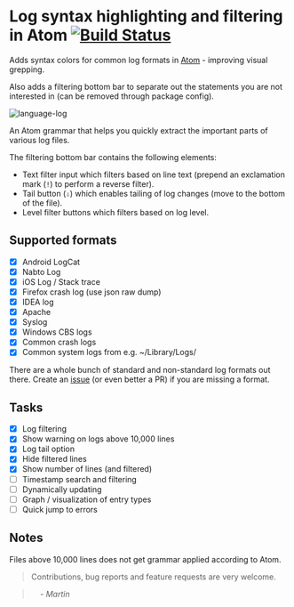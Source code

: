 # Log syntax highlighting and filtering in Atom [![Build Status](https://travis-ci.org/mrodalgaard/language-log.svg)](https://travis-ci.org/mrodalgaard/language-log)

Adds syntax colors for common log formats in [Atom](https://atom.io/) - improving visual grepping.

Also adds a filtering bottom bar to separate out the statements you are not interested in (can be removed through package config).

![language-log](https://raw.githubusercontent.com/mrodalgaard/language-log/master/screenshots/preview.png)

An Atom grammar that helps you quickly extract the important parts of various log files.

The filtering bottom bar contains the following elements:

* Text filter input which filters based on line text (prepend an exclamation mark (`!`) to perform a reverse filter).
* Tail button (`⇩`) which enables tailing of log changes (move to the bottom of the file).
* Level filter buttons which filters based on log level.

## Supported formats

 * [x] Android LogCat
 * [x] Nabto Log
 * [x] iOS Log / Stack trace
 * [x] Firefox crash log (use json raw dump)
 * [x] IDEA log
 * [x] Apache
 * [x] Syslog
 * [x] Windows CBS logs
 * [x] Common crash logs
 * [x] Common system logs from e.g. ~/Library/Logs/

There are a whole bunch of standard and non-standard log formats out there. Create an [issue](https://github.com/mrodalgaard/language-log/issues/new) (or even better a PR) if you are missing a format.

## Tasks

 * [x] Log filtering
 * [x] Show warning on logs above 10,000 lines
 * [x] Log tail option
 * [x] Hide filtered lines
 * [x] Show number of lines (and filtered)
 * [ ] Timestamp search and filtering
 * [ ] Dynamically updating
 * [ ] Graph / visualization of entry types
 * [ ] Quick jump to errors

## Notes

Files above 10,000 lines does not get grammar applied according to Atom.

> Contributions, bug reports and feature requests are very welcome.

> &nbsp; &nbsp; _- Martin_
